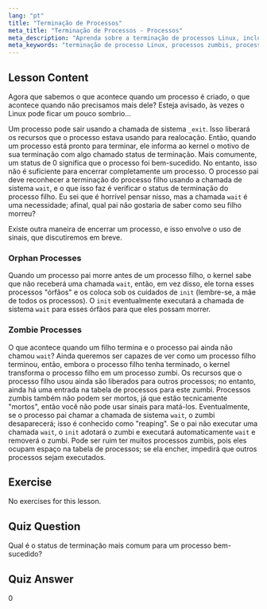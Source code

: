 ```yaml
---
lang: "pt"
title: "Terminação de Processos"
meta_title: "Terminação de Processos - Processos"
meta_description: "Aprenda sobre a terminação de processos Linux, incluindo processos órfãos e zumbis. Entenda as chamadas de sistema _exit e wait para um gerenciamento eficaz de processos."
meta_keywords: "terminação de processo Linux, processos zumbis, processos órfãos, chamada de sistema wait, _exit, tutorial Linux, Linux para iniciantes"
---
```


## Lesson Content

Agora que sabemos o que acontece quando um processo é criado, o que acontece quando não precisamos mais dele? Esteja avisado, às vezes o Linux pode ficar um pouco sombrio...

Um processo pode sair usando a chamada de sistema `_exit`. Isso liberará os recursos que o processo estava usando para realocação. Então, quando um processo está pronto para terminar, ele informa ao kernel o motivo de sua terminação com algo chamado status de terminação. Mais comumente, um status de 0 significa que o processo foi bem-sucedido. No entanto, isso não é suficiente para encerrar completamente um processo. O processo pai deve reconhecer a terminação do processo filho usando a chamada de sistema `wait`, e o que isso faz é verificar o status de terminação do processo filho. Eu sei que é horrível pensar nisso, mas a chamada `wait` é uma necessidade; afinal, qual pai não gostaria de saber como seu filho morreu?

Existe outra maneira de encerrar um processo, e isso envolve o uso de sinais, que discutiremos em breve.

### Orphan Processes

Quando um processo pai morre antes de um processo filho, o kernel sabe que não receberá uma chamada `wait`, então, em vez disso, ele torna esses processos "órfãos" e os coloca sob os cuidados de `init` (lembre-se, a mãe de todos os processos). O `init` eventualmente executará a chamada de sistema `wait` para esses órfãos para que eles possam morrer.

### Zombie Processes

O que acontece quando um filho termina e o processo pai ainda não chamou `wait`? Ainda queremos ser capazes de ver como um processo filho terminou, então, embora o processo filho tenha terminado, o kernel transforma o processo filho em um processo zumbi. Os recursos que o processo filho usou ainda são liberados para outros processos; no entanto, ainda há uma entrada na tabela de processos para este zumbi. Processos zumbis também não podem ser mortos, já que estão tecnicamente "mortos", então você não pode usar sinais para matá-los. Eventualmente, se o processo pai chamar a chamada de sistema `wait`, o zumbi desaparecerá; isso é conhecido como "reaping". Se o pai não executar uma chamada `wait`, o `init` adotará o zumbi e executará automaticamente `wait` e removerá o zumbi. Pode ser ruim ter muitos processos zumbis, pois eles ocupam espaço na tabela de processos; se ela encher, impedirá que outros processos sejam executados.

## Exercise

No exercises for this lesson.

## Quiz Question

Qual é o status de terminação mais comum para um processo bem-sucedido?

## Quiz Answer

0
